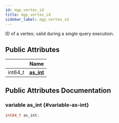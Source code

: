 ```yaml
---
id: mgp_vertex_id
title: mgp_vertex_id
sidebar_label: mgp_vertex_id
---
```


ID of a vertex; valid during a single query execution.

## Public Attributes

|                | Name           |
| -------------- | -------------- |
| int64_t | **[as_int](#variable-as-int)**  |

## Public Attributes Documentation

### variable as_int {#variable-as-int}

```cpp
int64_t as_int;
```
